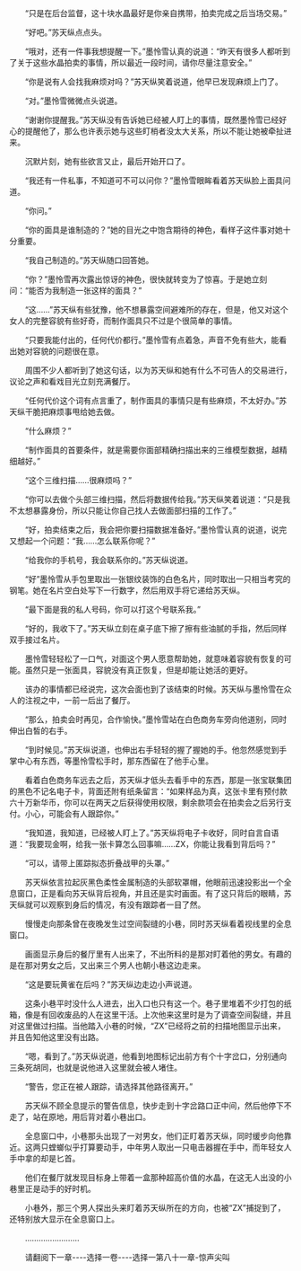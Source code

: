<div class="read-content j_readContent" id="">
                <p>　　“只是在后台监督，这十块水晶最好是你亲自携带，拍卖完成之后当场交易。”<p>　　“好吧。”苏天纵点点头。<p>　　“哦对，还有一件事我想提醒一下。”墨怜雪认真的说道：“昨天有很多人都听到了关于这些水晶拍卖的事情，所以最近一段时间，请你尽量注意安全。”<p>　　“你是说有人会找我麻烦对吗？”苏天纵笑着说道，他早已发现麻烦上门了。<p>　　“对。”墨怜雪微微点头说道。<p>　　“谢谢你提醒我。”苏天纵没有告诉她已经被人盯上的事情，既然墨怜雪已经好心的提醒他了，那么也许表示她与这些盯梢者没太大关系，所以不能让她被牵扯进来。<p>　　沉默片刻，她有些欲言又止，最后开始开口了。<p>　　“我还有一件私事，不知道可不可以问你？”墨怜雪眼眸看着苏天纵脸上面具问道。<p>　　“你问。”<p>　　“你的面具是谁制造的？”她的目光之中饱含期待的神色，看样子这件事对她十分重要。<p>　　“我自己制造的。”苏天纵随口回答她。<p>　　“你？”墨怜雪再次露出惊讶的神色，很快就转变为了惊喜。于是她立刻问：“能否为我制造一张这样的面具？”<p>　　“这……”苏天纵有些犹豫，他不想暴露空间避难所的存在，但是，他又对这个女人的完整容貌有些好奇，而制作面具只不过是个很简单的事情。<p>　　“只要我能付出的，任何代价都行。”墨怜雪有点着急，声音不免有些大，能看出她对容貌的问题很在意。<p>　　周围不少人都听到了她这句话，以为苏天纵和她有什么不可告人的交易进行，议论之声和看戏目光立刻充满餐厅。<p>　　“任何代价这个词有点言重了，制作面具的事情只是有些麻烦，不太好办。”苏天纵干脆把麻烦事甩给她去做。<p>　　“什么麻烦？”<p>　　“制作面具的首要条件，就是需要你面部精确扫描出来的三维模型数据，越精细越好。”<p>　　“这个三维扫描……很麻烦吗？”<p>　　“你可以去做个头部三维扫描，然后将数据传给我。”苏天纵笑着说道：“只是我不太想暴露身份，所以只能让你自己找人去做面部扫描的工作了。”<p>　　“好，拍卖结束之后，我会把你要扫描数据准备好。”墨怜雪认真的说道，说完又想起一个问题：“我……怎么联系你呢？”<p>　　“给我你的手机号，我会联系你的。”苏天纵说道。<p>　　“好”墨怜雪从手包里取出一张银纹装饰的白色名片，同时取出一只相当考究的钢笔。她在名片空白处写下一行数字，然后用双手将它递给苏天纵。<p>　　“最下面是我的私人号码，你可以打这个号联系我。”<p>　　“好的，我收下了。”苏天纵立刻在桌子底下擦了擦有些油腻的手指，然后同样双手接过名片。<p>　　墨怜雪轻轻松了一口气，对面这个男人愿意帮助她，就意味着容貌有恢复的可能。虽然只是一张面具，容貌没有真正恢复，但是却能让她活的更好。<p>　　该办的事情都已经说完，这次会面也到了该结束的时候。苏天纵与墨怜雪在众人的注视之中，一前一后出了餐厅。<p>　　“那么，拍卖会时再见，合作愉快。”墨怜雪站在白色商务车旁向他道别，同时伸出白皙的右手。<p>　　“到时候见。”苏天纵说道，也伸出右手轻轻的握了握她的手。他忽然感觉到手掌中心有东西，等墨怜雪松手时，那东西留在了他手心里。<p>　　看着白色商务车远去之后，苏天纵才低头去看手中的东西，那是一张宝联集团的黑色不记名电子卡，背面还附有纸条留言：“如果样品为真，这张卡里有预付款六十万新华币，你可以在两天之后获得使用权限，剩余款项会在拍卖会之后另行支付。小心，可能会有人跟踪你。”<p>　　“我知道，我知道，已经被人盯上了。”苏天纵将电子卡收好，同时自言自语道：“我要现金啊，给我一张卡算怎么回事嘛……ZX，你能让我看到背后吗？”<p>　　“可以，请带上匿踪拟态折叠战甲的头罩。”<p>　　苏天纵依言拉起灰黑色柔性金属制造的头部软罩帽，他眼前迅速投影出一个全息窗口，正是看向苏天纵背后视角，并且还是实时画面。有了这只背后的眼睛，苏天纵就可以观察到身后的情况，有没有跟踪者一目了然。<p>　　慢慢走向那条曾在夜晚发生过空间裂缝的小巷，同时苏天纵看着视线里的全息窗口。<p>　　画面显示身后的餐厅里有人出来了，不出所料的是那对盯着他的男女。有趣的是在那对男女之后，又出来三个男人也朝小巷这边走来。<p>　　“这是要玩黄雀在后吗？”苏天纵边走边小声说道。<p>　　这条小巷平时没什么人进去，出入口也只有这一个。巷子里堆着不少打包的纸箱，像是有回收废品的人在这里干活。上次他来这里时是为了调查空间裂缝，并且对这里做过扫描。当他踏入小巷的时候，“ZX”已经将之前的扫描地图显示出来，并且告知他这里没有出路。<p>　　“嗯，看到了。”苏天纵说道，他看到地图标记出前方有个十字岔口，分别通向三条死胡同，也就是说他进入这里就会被人堵住。<p>　　“警告，您正在被人跟踪，请选择其他路径离开。”<p>　　苏天纵不顾全息提示的警告信息，快步走到十字岔路口正中间，然后他停下不走了，站在原地，用后背对着小巷出口。<p>　　全息窗口中，小巷那头出现了一对男女，他们正盯着苏天纵，同时缓步向他靠近。这两只螳螂似乎打算要动手，中年男人取出一只电击器握在手中，而年轻女人手中拿的却是匕首。<p>　　他们在餐厅就发现目标身上带着一盒那种超高价值的水晶，在这无人出没的小巷里正是动手的好时机。<p>　　小巷外，那三个男人探出头来盯着苏天纵所在的方向，也被“ZX”捕捉到了，还特别放大显示在全息窗口上。<p>　　……………………<p>　　请翻阅下一章----选择一卷----选择一第八十一章-惊声尖叫<p> 
            </div>